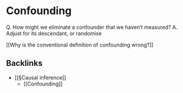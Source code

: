 # Confounding
Q. How might we eliminate a confounder that we haven’t measured? 
A. Adjust for its descendant, or randomise

[[Why is the conventional definition of confounding wrong?]]

## Backlinks
* [[§Causal inference]]
	* [[Confounding]]

<!-- {BearID:1A71CF37-F76A-4B97-898B-BA42BB37C3AB-2458-00000CDB57D94687} -->
